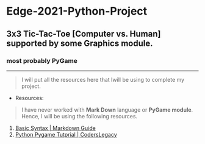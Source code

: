 # Edge-2021-Python-Project

## 3x3 Tic-Tac-Toe [Computer vs. Human] supported by some Graphics module.

### most probably PyGame
---
> I will put all the resources here that Iwill be using to complete my project. 

* Resources:
> I have never worked with **Mark Down** language  or **PyGame module**. Hence, I will be using the following resources. 
1. [Basic Syntax | Markdown Guide](https://www.markdownguide.org/basic-syntax/)
2. [Python Pygame Tutprial | CodersLegacy](https://coderslegacy.com/python/python-pygame-tutorial/)
